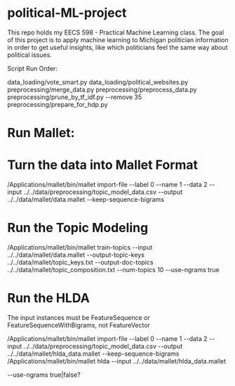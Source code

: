 political-ML-project
====================

This repo holds my EECS 598 - Practical Machine Learning class.
The goal of this project is to apply machine learning to 
Michigan politician information in order to get useful insights,
like which politicians feel the same way about political issues.

Script Run Order:

data_loading/vote_smart.py
data_loading/political_websites.py
preprocessing/merge_data.py
preprocessing/preprocess_data.py
preprocessing/prune_by_tf_idf.py --remove 35
preprocessing/prepare_for_hdp.py

Run Mallet:
======

Turn the data into Mallet Format
====
/Applications/mallet/bin/mallet import-file --label 0 --name 1 --data 2 --input ../../data/preprocessing/topic_model_data.csv --output ../../data/mallet/data.mallet --keep-sequence-bigrams

Run the Topic Modeling
====
/Applications/mallet/bin/mallet train-topics --input ../../data/mallet/data.mallet --output-topic-keys ../../data/mallet/topic_keys.txt --output-doc-topics ../../data/mallet/topic_composition.txt --num-topics 10 --use-ngrams true

Run the HLDA
====
The input instances must be FeatureSequence or FeatureSequenceWithBigrams, not FeatureVector

/Applications/mallet/bin/mallet import-file --label 0 --name 1 --data 2 --input ../../data/preprocessing/topic_model_data.csv --output ../../data/mallet/hlda_data.mallet --keep-sequence-bigrams
/Applications/mallet/bin/mallet hlda --input ../../data/mallet/hlda_data.mallet


--use-ngrams true|false?
